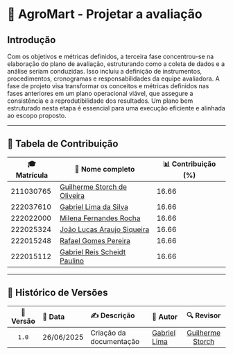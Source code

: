 # 🌱 AgroMart - Projetar a avaliação

## Introdução

Com os objetivos e métricas definidos, a terceira fase concentrou-se na elaboração do plano de avaliação, estruturando como a coleta de dados e a análise seriam conduzidas. Isso incluiu a definição de instrumentos, procedimentos, cronogramas e responsabilidades da equipe avaliadora. A fase de projeto visa transformar os conceitos e métricas definidos nas fases anteriores em um plano operacional viável, que assegure a consistência e a reprodutibilidade dos resultados. Um plano bem estruturado nesta etapa é essencial para uma execução eficiente e alinhada ao escopo proposto.

--- 

## 👥 Tabela de Contribuição

| 🎓 Matrícula | 🙋 Nome completo | 📊 Contribuição (%) |
|-------------|------------------|---------------------|
| 211030765 | [Guilherme Storch de Oliveira](https://github.com/storch7) | 16.66 |
| 222037610 | [Gabriel Lima da Silva](https://github.com/gabriel-lima258) | 16.66 |
| 222022000 | [Milena Fernandes Rocha](https://github.com/MilenaFRocha) | 16.66 |
| 222025324 | [João Lucas Araujo Siqueira](https://github.com/jlucasiqueira) | 16.66 |
| 222015248 | [Rafael Gomes Pereira](https://github.com/rafgpereira) | 16.66 |
| 222015112 | [Gabriel Reis Scheidt Paulino](https://github.com/Gxaite) | 16.66 |

---


## 📅 Histórico de Versões

| 📌 Versão | 📆 Data | ✍️ Descrição | 👤 Autor | 🔍 Revisor |
|:--------:|:-------|:-------------|:--------|:-----------:|
|`1.0`| 26/06/2025| Criação da documentação |[Gabriel Lima](https://github.com/gabriel-lima258)| [Guilherme Storch](https://github.com/storch7) |
